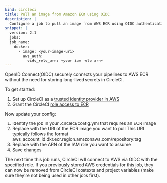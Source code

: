 ```yaml
---
kind: circleci
title: Pull an image from Amazon ECR using OIDC
description: |
  Configure a job to pull an image from AWS ECR using OIDC authentication. OIDC eliminates the need to store long-lived secrets in CircleCI.
snippet: |
  version: 2.1
  jobs:
  job_name:
    docker:
      - image: <your-image-uri>
        aws_auth:
          oidc_role_arn: <your-iam-role-arn>
---
```

OpenID Connect(OIDC) securely connects your pipelines to AWS ECR without the need for storing long-lived secrets in CircleCI. 

To get started:
1. Set up CircleCI as a [trusted identity provider in AWS](https://circleci.com/docs/openid-connect-tokens/#set-up-aws)
2. Grant the CircleCI [role access to ECR](https://circleci.com/docs/pull-an-image-from-aws-ecr-with-oidc/#set-up-iam-role)

Now update your config:
1. Identify the job in your .circleci/config.yml that requires an ECR image
2. Replace <your-image-uri> with the URI of the ECR image you want to pull
    This URI typically follows the format aws_account_id.dkr.ecr.region.amazonaws.com/repository:tag
3. Replace <your-iam-role-arn> with the ARN of the IAM role you want to assume
4. Save changes

The next time this job runs, CircleCI will connect to AWS via OIDC with the specified role. 
If you previously stored AWS credentials for this job, they can now be removed from CircleCI contexts and project variables (make sure they're not being used in other jobs first). 
